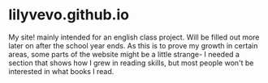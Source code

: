 # lilyvevo.github.io
My site! mainly intended for an english class project. Will be filled out more later on after the school year ends.
As this is to prove my growth in certain areas, some parts of the website might be a little strange- I needed a section that shows how I grew in reading skills, but most people won't be interested in what books I read.

